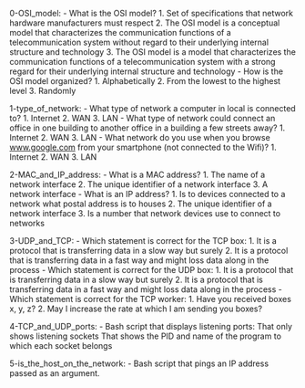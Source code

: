 0-OSI_model:
	- What is the OSI model?
	1. Set of specifications that network hardware manufacturers must respect
	2. The OSI model is a conceptual model that characterizes the communication functions of a telecommunication system without regard to their underlying internal structure and technology
	3. The OSI model is a model that characterizes the communication functions of a telecommunication system with a strong regard for their underlying internal structure and technology
	- How is the OSI model organized?
	1. Alphabetically
	2. From the lowest to the highest level
	3. Randomly

1-type_of_network:
	- What type of network a computer in local is connected to?
	1. Internet
	2. WAN
	3. LAN
	- What type of network could connect an office in one building to another office in a building a few streets away?
	1. Internet
	2. WAN
	3. LAN
	- What network do you use when you browse www.google.com from your smartphone (not connected to the Wifi)?
	1. Internet
	2. WAN
	3. LAN

2-MAC_and_IP_address:
	- What is a MAC address?
	1. The name of a network interface
	2. The unique identifier of a network interface
	3. A network interface
	- What is an IP address?
	1. Is to devices connected to a network what postal address is to houses
	2. The unique identifier of a network interface
	3. Is a number that network devices use to connect to networks

3-UDP_and_TCP:
	- Which statement is correct for the TCP box:
	1. It is a protocol that is transferring data in a slow way but surely
	2. It is a protocol that is transferring data in a fast way and might loss data along in the process
	- Which statement is correct for the UDP box:
	1. It is a protocol that is transferring data in a slow way but surely
	2. It is a protocol that is transferring data in a fast way and might loss data along in the process
	- Which statement is correct for the TCP worker:
	1. Have you received boxes x, y, z?
	2. May I increase the rate at which I am sending you boxes?

4-TCP_and_UDP_ports:
	- Bash script that displays listening ports:
		That only shows listening sockets
		That shows the PID and name of the program to which each socket belongs

5-is_the_host_on_the_network:
	- Bash script that pings an IP address passed as an argument.
